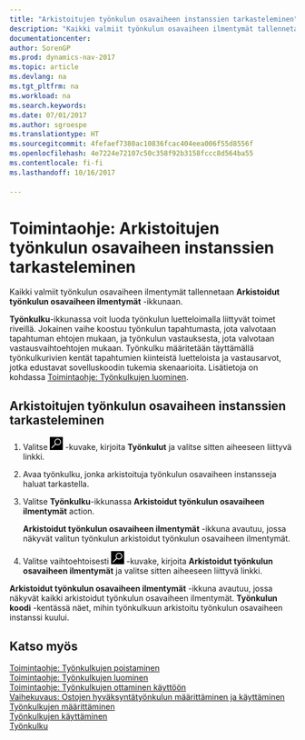 ```yaml
---
title: "Arkistoitujen työnkulun osavaiheen instanssien tarkasteleminen"
description: "Kaikki valmiit työnkulun osavaiheen ilmentymät tallennetaan **Arkistoidut työnkulun osavaiheen ilmentymät** -ikkunassa."
documentationcenter: 
author: SorenGP
ms.prod: dynamics-nav-2017
ms.topic: article
ms.devlang: na
ms.tgt_pltfrm: na
ms.workload: na
ms.search.keywords: 
ms.date: 07/01/2017
ms.author: sgroespe
ms.translationtype: HT
ms.sourcegitcommit: 4fefaef7380ac10836fcac404eea006f55d8556f
ms.openlocfilehash: 4e7224e72107c50c358f92b3158fccc8d564ba55
ms.contentlocale: fi-fi
ms.lasthandoff: 10/16/2017

---
```

# <a name="how-to-view-archived-workflow-step-instances"></a>Toimintaohje: Arkistoitujen työnkulun osavaiheen instanssien tarkasteleminen
Kaikki valmiit työnkulun osavaiheen ilmentymät tallennetaan **Arkistoidut työnkulun osavaiheen ilmentymät** -ikkunaan.  

 **Työnkulku**-ikkunassa voit luoda työnkulun luetteloimalla liittyvät toimet riveillä. Jokainen vaihe koostuu työnkulun tapahtumasta, jota valvotaan tapahtuman ehtojen mukaan, ja työnkulun vastauksesta, jota valvotaan vastausvaihtoehtojen mukaan. Työnkulku määritetään täyttämällä työnkulkurivien kentät tapahtumien kiinteistä luetteloista ja vastausarvot, jotka edustavat sovelluskoodin tukemia skenaarioita. Lisätietoja on kohdassa [Toimintaohje: Työnkulkujen luominen](across-how-to-create-workflows.md).  

## <a name="to-view-archived-workflow-step-instances"></a>Arkistoitujen työnkulun osavaiheen instanssien tarkasteleminen  
1.  Valitse ![Etsi sivu tai raportti](media/ui-search/search_small.png "Etsi sivu tai raportti -kuvake") -kuvake, kirjoita **Työnkulut** ja valitse sitten aiheeseen liittyvä linkki.  
2.  Avaa työnkulku, jonka arkistoituja työnkulun osavaiheen instansseja haluat tarkastella.  
3.  Valitse **Työnkulku**-ikkunassa **Arkistoidut työnkulun osavaiheen ilmentymät** action.  

    **Arkistoidut työnkulun osavaiheen ilmentymät** -ikkuna avautuu, jossa näkyvät valitun työnkulun arkistoidut työnkulun osavaiheen ilmentymät.  
4.  Valitse vaihtoehtoisesti ![Etsi sivu tai raportti](media/ui-search/search_small.png "Etsi sivu tai raportti -kuvake") -kuvake, kirjoita **Arkistoidut työnkulun osavaiheen ilmentymät** ja valitse sitten aiheeseen liittyvä linkki.  

**Arkistoidut työnkulun osavaiheen ilmentymät** -ikkuna avautuu, jossa näkyvät kaikki arkistoidut työnkulun osavaiheen ilmentymät. **Työnkulun koodi** -kentässä näet, mihin työnkulkuun arkistoitu työnkulun osavaiheen instanssi kuului.  

## <a name="see-also"></a>Katso myös  
 [Toimintaohje: Työnkulkujen poistaminen](across-how-to-delete-workflows.md)   
 [Toimintaohje: Työnkulkujen luominen](across-how-to-create-workflows.md)   
 [Toimintaohje: Työnkulkujen ottaminen käyttöön](across-how-to-enable-workflows.md)   
 [Vaihekuvaus: Ostojen hyväksyntätyönkulun määrittäminen ja käyttäminen](walkthrough-setting-up-and-using-a-purchase-approval-workflow.md)   
 [Työnkulkujen määrittäminen](across-set-up-workflows.md)   
 [Työnkulkujen käyttäminen](across-use-workflows.md)   
 [Työnkulku](across-workflow.md)

